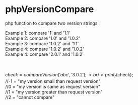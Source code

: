 # phpVersionCompare
php function to compare two version strings<br />

Example 1: compare '1' and '1.1'<br />
Example 2: compare '1.0' and '1.0.2'<br />
Example 3: compare '1.0.2' and '1.1'<br />
Example 4: compare '1.0.2' and '1.0.2'<br />
Example 4: compare '2.0.1' and '1.0.2' <br />
<br /><br />

$check = compareVersion('abc','3.0.2');<br />
print_r($check);<br />
//-1 = "my version small than request version"<br />
//0 = "my version is same as request version"<br />
//1 = "my version greater than request version"<br />
//2 = "cannot compare" <br />
